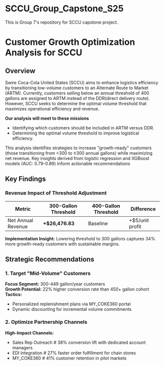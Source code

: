 # SCCU_Group_Capstone_S25
This is Group 7's repository for SCCU capstone project.
# Customer Growth Optimization Analysis for SCCU

##  Overview
Swire Coca-Cola United States (SCCU) aims to enhance logistics efficiency by transitioning low-volume customers to an Alternate Route to Market (ARTM). 
Currently, customers selling below an annual threshold of 400 gallons are assigned to ARTM instead of the DDR(direct delivery route). However, SCCU seeks to determine the optimal volume threshold that maximizes operational efficiency and revenue.

**Our analysis will meet to these missions**

- Identifying which customers should be included in ARTM versus DDR.
- Determining the optimal volume threshold to improve logistical efficiency.

This analysis identifies strategies to increase "growth-ready" customers (those transitioning from <300 to ≥300 annual gallons) while maximizing net revenue. Key insights derived from logistic regression and XGBoost models (AUC: 0.79-0.89) inform actionable recommendations
## Key Findings

### Revenue Impact of Threshold Adjustment
| Metric                | 300-Gallon Threshold | 400-Gallon Threshold | Difference    |
|-----------------------|----------------------|----------------------|---------------|
| Net Annual Revenue    | **+$26,476.83**      | Baseline             | +$5/unit profit|

**Implementation Insight:** Lowering threshold to 300 gallons captures 34% more growth-ready customers with sustainable margins.

## Strategic Recommendations

### 1. Target "Mid-Volume" Customers
**Focus Segment:** 300-449 gallon/year customers  
**Growth Potential:** 22% higher conversion rate than 450+ gallon cohort  
**Tactics:**
- Personalized replenishment plans via MY_COKE360 portal
- Dynamic discounting for incremental volume commitments

### 2. Optimize Partnership Channels
**High-Impact Channels:**

- Sales Rep Outreach # 38% conversion lift with dedicated account managers
- EDI Integration # 27% faster order fulfillment for chain stores
- MY_COKE360 # 41% customer retention in pilot markets
